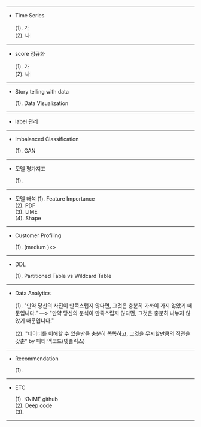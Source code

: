 ------------------------------------------------------
- Time Series

  (1). 가 <br>
  (2). 나 <br>

------------------------------------------------------
- score 정규화

  (1). 가 <br>
  (2). 나 <br>
  
------------------------------------------------------
- Story telling with data 
  
  (1). Data Visualization

  
------------------------------------------------------
- label 관리

------------------------------------------------------

- Imbalanced Classification

  (1). GAN
------------------------------------------------------
- 모델 평가지표

  (1).
------------------------------------------------------
- 모델 해석
  (1). Feature Importance <br>
  (2). PDF <br>
  (3). LIME <br>
  (4). Shape <br>
  
------------------------------------------------------  
- Customer Profiling 

  (1). (medium )<>

------------------------------------------------------
- DDL

  (1). Partitioned Table vs Wildcard Table 
  
------------------------------------------------------
- Data Analytics

  (1). "만약 당신의 사진이 만족스럽지 않다면, 그것은 충분히 가까이 가지 않았기 때문입니다." —> "만약 당신의 분석이 만족스럽지 않다면, 그것은 충분히 나누지 않았기 때문입니다." <br>
  
  (2). "데이터를 이해할 수 있을만큼 충분히 똑똑하고, 그것을 무시할만큼의 직관을 갖춘" by 패티 맥코드(넷플릭스)
  
------------------------------------------------------
- Recommendation

  (1). 
  
------------------------------------------------------  
- ETC

  (1). KNIME github <br>
  (2). Deep code <br>
  (3). 
  
------------------------------------------------------
